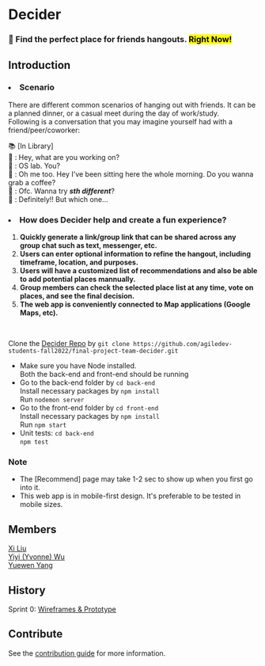 # Decider

### 🥘 Find the perfect place for friends hangouts. <mark>Right Now!</mark>

## Introduction

### <li> <strong>Scenario</strong></li>

There are different common scenarios of hanging out with friends. It can be a planned dinner, or a casual meet during the day of work/study.<br> Following is a conversation that you may imagine yourself had with a friend/peer/coworker: <br>

📚 [In Library]<br>
🫠 : Hey, what are you working on? <br>
🥸 : OS lab. You?<br>
🫠 : Oh me too. Hey I've been sitting here the whole morning. Do you wanna grab a coffee? <br>
🥸 : Ofc. Wanna try <em><strong>sth different</strong></em>? <br>
🫠 : Definitely!! But which one... <br>

### <li> <strong>How does Decider help and create a fun experience?</strong></li>

<ol>
<li><strong>Quickly generate a link/group link that can be shared across any group chat such as text, messenger, etc. </strong></li>
<li><strong>Users can enter optional information to refine the hangout, including timeframe, location, and purposes. </strong></li>
<li><strong>Users will have a customized list of recommendations and also be able to add potential places mannually.</strong></li>
<li><strong>Group members can check the selected place list at any time, vote on places, and see the final decision.</strong></li>
<li><strong>The web app is conveniently connected to Map applications (Google Maps, etc).</strong></li>
</ol><br>

Clone the [Decider Repo](https://github.com/agiledev-students-fall2022/final-project-team-decider.git) by ```git clone https://github.com/agiledev-students-fall2022/final-project-team-decider.git```
<br>
* Make sure you have Node installed.<br>
Both the back-end and front-end should be running<br>
* Go to the back-end folder by ```cd back-end```<br>
Install necessary packages by ```npm install```<br>
Run ```nodemon server```<br>
* Go to the front-end folder by ```cd front-end```<br>
Install necessary packages by ```npm install```<br>
Run ```npm start```<br>
* Unit tests: ```cd back-end```<br>
```npm test```<br>

### Note

<ul>
<li>The [Recommend] page may take 1-2 sec to show up when you first go into it.
<li>This web app is in mobile-first design. It's preferable to be tested in mobile sizes.
</ul>

## Members

[Xi Liu](https://github.com/xi-liu-cs)</br>
[Yiyi (Yvonne) Wu](https://github.com/Yvonne511)</br>
[Yuewen Yang](https://github.com/kapa-moon)</br>

## History

Sprint 0: [Wireframes & Prototype](https://github.com/agiledev-students-fall2022/final-project-team-decider/tree/master/ux-design)</br>

## Contribute

See the [contribution guide](CONTRIBUTING.md) for more information.
